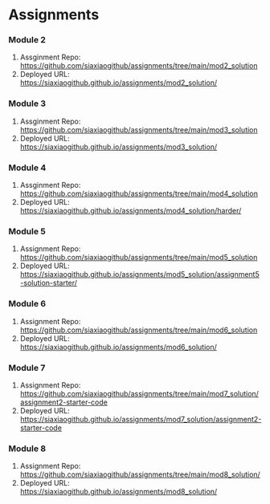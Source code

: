 # Assignments

### Module 2 
1. Assginment Repo: https://github.com/siaxiaogithub/assignments/tree/main/mod2_solution 
2. Deployed URL: https://siaxiaogithub.github.io/assignments/mod2_solution/

### Module 3
1. Assginment Repo: https://github.com/siaxiaogithub/assignments/tree/main/mod3_solution 
2. Deployed URL: https://siaxiaogithub.github.io/assignments/mod3_solution/

### Module 4
1. Assginment Repo: https://github.com/siaxiaogithub/assignments/tree/main/mod4_solution 
2. Deployed URL: https://siaxiaogithub.github.io/assignments/mod4_solution/harder/

### Module 5
1. Assignment Repo: https://github.com/siaxiaogithub/assignments/tree/main/mod5_solution 
2. Deployed URL: https://siaxiaogithub.github.io/assignments/mod5_solution/assignment5-solution-starter/

### Module 6
1. Assignment Repo: https://github.com/siaxiaogithub/assignments/tree/main/mod6_solution 
2. Deployed URL: https://siaxiaogithub.github.io/assignments/mod6_solution/

### Module 7
1. Assignment Repo: https://github.com/siaxiaogithub/assignments/tree/main/mod7_solution/assignment2-starter-code
2. Deployed URL: https://siaxiaogithub.github.io/assignments/mod7_solution/assignment2-starter-code

### Module 8
1. Assignment Repo: https://github.com/siaxiaogithub/assignments/tree/main/mod8_solution/
2. Deployed URL: https://siaxiaogithub.github.io/assignments/mod8_solution/
